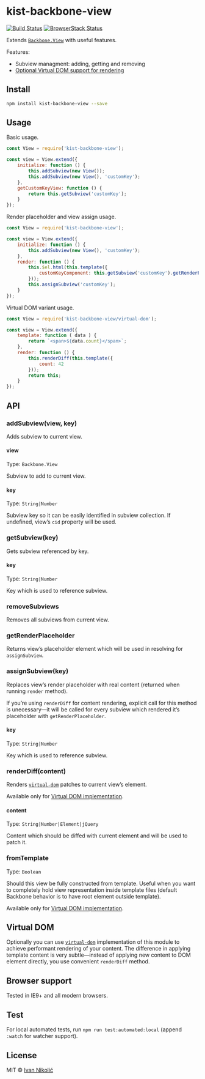 # kist-backbone-view

[![Build Status][ci-img]][ci] [![BrowserStack Status][browserstack-img]][browserstack]

Extends [`Backbone.View`][backbone-view] with useful features.

Features:

* Subview managment: adding, getting and removing
* [Optional Virtual DOM support for rendering][virtual-dom-explanation]

## Install

```sh
npm install kist-backbone-view --save
```

## Usage

Basic usage.

```js
const View = require('kist-backbone-view');

const view = View.extend({
	initialize: function () {
		this.addSubview(new View());
		this.addSubview(new View(), 'customKey');
	},
	getCustomKeyView: function () {
		return this.getSubview('customKey');
	}
});
```

Render placeholder and view assign usage.

```js
const View = require('kist-backbone-view');

const view = View.extend({
	initialize: function () {
		this.addSubview(new View(), 'customKey');
	},
	render: function () {
		this.$el.html(this.template({
			customKeyComponent: this.getSubview('customKey').getRenderPlaceholder()
		}));
		this.assignSubview('customKey');
	}
});
```

Virtual DOM variant usage.

```js
const View = require('kist-backbone-view/virtual-dom');

const view = View.extend({
	template: function ( data ) {
		return `<span>${data.count}</span>`;
	},
	render: function () {
		this.renderDiff(this.template({
			count: 42
		}));
		return this;
	}
});
```

## API

### addSubview(view, key)

Adds subview to current view.

#### view

Type: `Backbone.View`

Subview to add to current view.

#### key

Type: `String|Number`

Subview key so it can be easily identified in subview collection. If undefined, 
view’s `cid` property will be used.

### getSubview(key)

Gets subview referenced by key.

#### key

Type: `String|Number`

Key which is used to reference subview.

### removeSubviews

Removes all subviews from current view.

### getRenderPlaceholder

Returns view’s placeholder element which will be used in resolving for
`assignSubview`.

### assignSubview(key)

Replaces view’s render placeholder with real content (returned when running
`render` method).

If you’re using `renderDiff` for content rendering, explicit
call for this method is unecessary—it will be called for every subview which
rendered it’s placeholder with `getRenderPlaceholder`.

#### key

Type: `String|Number`

Key which is used to reference subview.

### renderDiff(content)

Renders [`virtual-dom`][virtual-dom] patches to current view’s element.

Available only for [Virtual DOM implementation][virtual-dom-variant].

#### content

Type: `String|Number|Element|jQuery`

Content which should be diffed with current element and will be used to patch it.

### fromTemplate

Type: `Boolean`

Should this view be fully constructed from template. Useful when you want to
completely hold view representation inside template files (default Backbone
behavior is to have root element outside template).

Available only for [Virtual DOM implementation][virtual-dom-variant].

## Virtual DOM

Optionally you can use [`virtual-dom`][virtual-dom] implementation of this module 
to achieve performant rendering of your content. The difference in applying 
template content is very subtle—instead of applying new content to DOM element
directly, you use convenient `renderDiff` method.

## Browser support

Tested in IE9+ and all modern browsers.

## Test

For local automated tests, run `npm run test:automated:local` (append `:watch` for watcher support).

## License

MIT © [Ivan Nikolić](http://ivannikolic.com)

[ci]: https://travis-ci.org/niksy/kist-backbone-view
[ci-img]: https://travis-ci.org/niksy/kist-backbone-view.svg?branch=master
[browserstack]: https://www.browserstack.com/
[browserstack-img]: https://www.browserstack.com/automate/badge.svg?badge_key=UzVwazZSWHMxakttd2x5M1RZSE1adm1mYjRrM2FvN1dFdTh2eC9hQnNWTT0tLWFIYSttN21TMXFYVTlJOU9nSjJDYXc9PQ==--d68db6abc22b1c36559784b90651cc1dd07d0f43
[virtual-dom-explanation]: #virtual-dom
[virtual-dom]: https://github.com/Matt-Esch/virtual-dom
[virtual-dom-variant]: https://github.com/niksy/kist-backbone-view/blob/master/virtual-dom.js
[backbone-view]: http://backbonejs.org/#View
